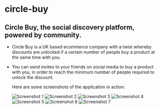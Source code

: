 # circle-buy
## Circle Buy, the social discovery platform, powered by community.

- Circle Buy is a UK based ecommerce company with a twist whereby discounts are unlocked if a certain number of people buy a product at the same time with you.

- You can send invites to your friends on social media to buy a product with you, in order to reach the minimum number of people required to unlock the discount.

    Here are some screenshots of the application in action:

    ![Screenshot 1](/Screenshots/Screenshot1.png)
    ![Screenshot 2](/Screenshots/Screenshot2.png)
    ![Screenshot 3](/Screenshots/Screenshot3.png)
    ![Screenshot 4](/Screenshots/Screenshot4.png)
    ![Screenshot 5](/Screenshots/Screenshot5.png)
    ![Screenshot 6](/Screenshots/Screenshot6.png)
    ![Screenshot 7](/Screenshots/Screenshot7.png)